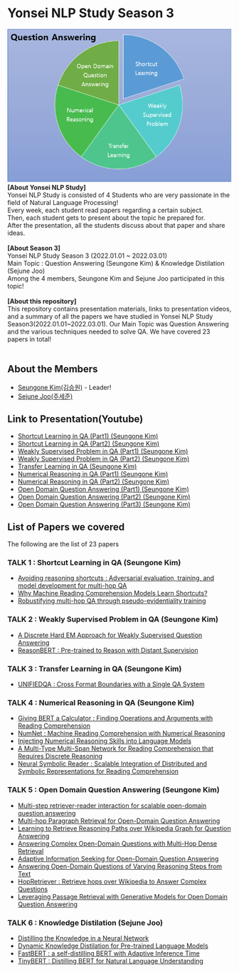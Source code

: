 # Yonsei NLP Study Season 3
![main](./img/summary.PNG) <br>
**[About Yonsei NLP Study]** <br>
Yonsei NLP Study is consisted of 4 Students who are very passionate in the field of Natural Language Processing! <br>
Every week, each student read papers regarding a certain subject. <br>
Then, each student gets to present about the topic he prepared for. <br>
After the presentation, all the students discuss about that paper and share ideas. <br>
<br>
**[About Season 3]** <br>
Yonsei NLP Study Season 3 (2022.01.01 ~ 2022.03.01) <br>
Main Topic : Question Answering (Seungone Kim) & Knowledge Distilation (Sejune Joo) <br>
Among the 4 members, Seungone Kim and Sejune Joo participated in this topic! <br>
<br>
**[About this repository]** <br>
This repository contains presentation materials, links to presentation videos, and a summary of all the papers we have studied in Yonsei NLP Study Season3(2022.01.01~2022.03.01). Our Main Topic was Question Answering and the various techniques needed to solve QA. We have covered 23 papers in total! <br>
<br>
## About the Members
* [Seungone Kim(김승원)](https://github.com/SeungoneKim) - Leader!
* [Sejune Joo(주세준)](https://github.com/joocjun)

## Link to Presentation(Youtube)
* [Shortcut Learning in QA (Part1) (Seungone Kim)](https://www.youtube.com/watch?v=8KXEvSDXUBI)
* [Shortcut Learning in QA (Part2) (Seungone Kim)](https://www.youtube.com/watch?v=aFc-WwjpEyk&t=630s)
* [Weakly Supervised Problem in QA (Part1) (Seungone Kim)](https://www.youtube.com/watch?v=nrYN8bW-mpg&t=347s)
* [Weakly Supervised Problem in QA (Part2) (Seungone Kim)](https://www.youtube.com/watch?v=L73oj2TIa0A)
* [Transfer Learning in QA (Seungone Kim)](https://www.youtube.com/watch?v=dj8NXES7Rx0&t=1379s)
* [Numerical Reasoning in QA (Part1) (Seungone Kim)](https://www.youtube.com/watch?v=y8oXJqjU8pw)
* [Numerical Reasoning in QA (Part2) (Seungone Kim)](https://www.youtube.com/watch?v=2AtHxIJ0lV8)
* [Open Domain Question Answering (Part1) (Seungone Kim)](https://www.youtube.com/watch?v=5djNj2-rK30&t=1287s)
* [Open Domain Question Answering (Part2) (Seungone Kim)](https://www.youtube.com/watch?v=JtMt-LsZhXU&t=1285s)
* [Open Domain Question Answering (Part3) (Seungone Kim)](https://www.youtube.com/watch?v=MvUQiX1L0OI)

## List of Papers we covered
The following are the list of 23 papers <br>

### TALK 1 : Shortcut Learning in QA (Seungone Kim)
* [Avoiding reasoning shortcuts : Adversarial evaluation, training, and model development for multi-hop QA](https://aclanthology.org/P19-1262.pdf)
* [Why Machine Reading Comprehension Models Learn Shortcuts?](https://aclanthology.org/2021.findings-acl.85.pdf)
* [Robustifying multi-hop QA through pseudo-evidentiality training](https://aclanthology.org/2021.acl-long.476.pdf)

### TALK 2 : Weakly Supervised Problem in QA (Seungone Kim)
* [A Discrete Hard EM Approach for Weakly Supervised Question Answering](https://aclanthology.org/D19-1284.pdf)
* [ReasonBERT : Pre-trained to Reason with Distant Supervision](https://aclanthology.org/2021.emnlp-main.494.pdf)

### TALK 3 : Transfer Learning in QA (Seungone Kim)
* [UNIFIEDQA : Cross Format Boundaries with a Single QA System](https://aclanthology.org/2020.findings-emnlp.171.pdf)

### TALK 4 : Numerical Reasoning in QA (Seungone Kim)
* [Giving BERT a Calculator : Finding Operations and Arguments with Reading Comprehension](https://aclanthology.org/D19-1609.pdf)
* [NumNet : Machine Reading Comprehension with Numerical Reasoning](https://aclanthology.org/D19-1251.pdf)
* [Injecting Numerical Reasoning Skills into Language Models](https://aclanthology.org/2020.acl-main.89.pdf)
* [A Multi-Type Multi-Span Network for Reading Comprehension that Requires Discrete Reasoning](https://aclanthology.org/D19-1170.pdf)
* [Neural Symbolic Reader : Scalable Integration of Distributed and Symbolic Representations for Reading Comprehension](https://openreview.net/pdf?id=ryxjnREFwH)

### TALK 5 : Open Domain Question Answering (Seungone Kim)
* [Multi-step retriever-reader interaction for scalable open-domain question answering](https://openreview.net/pdf?id=HkfPSh05K7)
* [Multi-hop Paragraph Retrieval for Open-Domain Question Answering](https://aclanthology.org/P19-1222.pdf)
* [Learning to Retrieve Reasoning Paths over Wikipedia Graph for Question Answering](https://openreview.net/pdf?id=SJgVHkrYDH)
* [Answering Complex Open-Domain Questions with Multi-Hop Dense Retrieval](https://openreview.net/pdf?id=EMHoBG0avc1)
* [Adaptive Information Seeking for Open-Domain Question Answering](https://aclanthology.org/2021.emnlp-main.293.pdf)
* [Answering Open-Domain Questions of Varying Reasoning Steps from Text](https://aclanthology.org/2021.emnlp-main.292.pdf)
* [HopRetriever : Retrieve hops over Wikipedia to Answer Complex Questions](https://www.aaai.org/AAAI21Papers/AAAI-6577.ShaoboL.pdf)
* [Leveraging Passage Retrieval with Generative Models for Open Domain Question Answering](https://arxiv.org/abs/2007.01282)

### TALK 6 : Knowledge Distilation (Sejune Joo)
* [Distilling the Knowledge in a Neural Network](https://arxiv.org/abs/1503.02531)
* [Dynamic Knowledge Distilation for Pre-trained Language Models](https://arxiv.org/abs/2109.11295)
* [FastBERT : a self-distilling BERT with Adaptive Inference Time](https://arxiv.org/abs/2004.02178)
* [TinyBERT : Distilling BERT for Natural Language Understanding](https://arxiv.org/abs/1909.10351)
